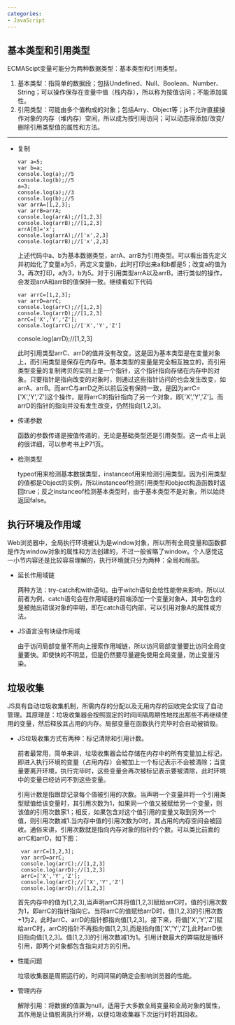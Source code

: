 ```yaml
---
categories:
- JavaScript 
---
```


## 基本类型和引用类型

  ECMAScipt变量可能分为两种数据类型：基本类型和引用类型。

   1. 基本类型：指简单的数据段；包括Undefined、Null、Boolean、Number、String；可以操作保存在变量中值（栈内存），所以称为按值访问；不能添加属性。
   2. 引用类型：可能由多个值构成的对象；包括Arry、Object等；js不允许直接操作对象的内存（堆内存）空间，所以成为按引用访问；可以动态得添加/改变/删除引用类型值的属性和方法。

----

  - 复制


        var a=5;
        var b=a;
        console.log(a);//5
        console.log(b);//5
        a=3;
        console.log(a);//3
        console.log(b);//5
        var arrA=[1,2,3];
        var arrB=arrA;
        console.log(arrA);//[1,2,3]
        console.log(arrB);//[1,2,3]
        arrA[0]='x';
        console.log(arrA);//['x',2,3]
        console.log(arrB);//['x',2,3]

    上述代码中a、b为基本数据类型，arrA、arrB为引用类型。可以看出首先定义并初始化了变量a为5，再定义变量b，此时打印出来a和b都是5；改变a的值为3，再次打印，a为3，b为5。对于引用类型arrA以及arrB，进行类似的操作，会发现arrA和arrB的值保持一致。继续看如下代码

        var arrC=[1,2,3];
        var arrD=arrC;
        console.log(arrC);//[1,2,3]
        console.log(arrD);//[1,2,3]
        arrC=['X','Y','Z'];
        console.log(arrC);//['X','Y','Z']
       console.log(arrD);//[1,2,3]

    此时引用类型arrC、arrD的值并没有改变。这是因为基本类型是在变量对象上，而引用类型是保存在内存中。基本类型的变量是完全相互独立的，而引用类型变量的复制拷贝的实则上是一个指针，这个指针指向存储在内存中的对象。只要指针是指向改变的对象时，则通过这些指针访问的也会发生改变，如arrA、arrB。而arrC与arrD之所以前后没有保持一致，是因为arrC=['X','Y','Z']这个操作，是将arrC的指针指向了另一个对象，即['X','Y','Z']。而arrD的指针的指向并没有发生改变，仍然指向[1,2,3]。

   - 传递参数

     函数的参数传递是按值传递的，无论是基础类型还是引用类型。这一点书上说的很详细，可以参考书上P71页。

   - 检测类型

     typeof用来检测基本数据类型，instanceof用来检测引用类型。因为引用类型的值都是Object的实例，所以instanceof检测引用类型和object构造函数时返回true；反之instanceof检测基本类型时，由于基本类型不是对象，所以始终返回false。

## 执行环境及作用域

   Web浏览器中，全局执行环境被认为是window对象，所以所有全局变量和函数都是作为window对象的属性和方法创建的，不过一般省略了window。个人感觉这一小节内容还是比较容易理解的，执行环境就只分为两种：全局和局部。

   - 延长作用域链

     两种方法：try-catch和with语句。由于witch语句会给性能带来影响，所以以前者为例，catch语句会在作用域链的前端添加一个变量对象A，其中包含的是被抛出错误对象的申明，即在catch语句内部，可以引用对象A的属性或方法。

   - JS语言没有块级作用域

     由于访问局部变量不用向上搜索作用域链，所以访问局部变量要比访问全局变量要快。即使快的不明显，但是仍然要尽量避免使用全局变量，防止变量污染。

## 垃圾收集

   JS具有自动垃圾收集机制，所需内存的分配以及无用内存的回收完全实现了自动管理。其原理是：垃圾收集器会按照固定的时间间隔周期性地找出那些不再继续使用的变量，然后释放其占用的内存。局部变量在函数执行完毕时会自动被销毁。

  - JS垃圾收集方式有两种：标记清除和引用计数。

    前者最常用，简单来讲，垃圾收集器会给存储在内存中的所有变量加上标记，即进入执行环境的变量（占用内存）会被加上一个标记表示不会被清除；当变量要离开环境，执行完毕时，这些变量会再次被标记表示要被清除，此时环境中的变量已经访问不到这些变量。

    引用计数是指跟踪记录每个值被引用的次数。当声明一个变量并将一个引用类型赋值给该变量时，其引用次数为1，如果同一个值又被赋给另一个变量，则该值的引用次数家1；相反，如果包含对这个值引用的变量又取到另外一个值，则引用次数减1.当内存中值的引用次数为0时，其占用的内存空间会被回收。通俗来讲，引用次数就是指向内存对象的指针的个数。可以类比前面的arrC和arrD，如下图：


         var arrC=[1,2,3]; 
         var arrD=arrC;
         console.log(arrC);//[1,2,3]
         console.log(arrD);//[1,2,3]
         arrC=['X','Y','Z']; 
         console.log(arrC);//['X','Y','Z']
         console.log(arrD);//[1,2,3]

    首先内存中的值为[1,2,3],当声明arrC并将值[1,2,3]赋给arrC时，值的引用次数为1，即arrC的指针指向它。当将arrC的值赋给arrD时，值[1,2,3]的引用次数+1为2，此时arrC、arrD的指针都指向值[1,2,3]。接下来，将值['X','Y','Z']赋给arrC时，arrC的指针不再指向值[1,2,3],而是指向值['X','Y','Z'],此时arrD依旧指向值[1,2,3]。值[1,2,3]的引用次数减1为1。引用计数最大的弊端就是循环引用，即两个对象都包含指向对方的引用。

  - 性能问题

    垃圾收集器是周期运行的，时间间隔的确定会影响浏览器的性能。

  - 管理内存

    解除引用：将数据的值置为null，适用于大多数全局变量和全局对象的属性，其作用是让值脱离执行环境，以便垃圾收集器下次运行时将其回收。
